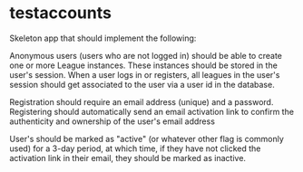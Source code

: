 # testaccounts

Skeleton app that should implement the following:

Anonymous users (users who are not logged in) should be able to create one or more League instances. These instances should be stored in the user's session. When a user logs in or registers, all leagues in the user's session should get associated to the user via a user id in the database.

Registration should require an email address (unique) and a password. Registering should automatically send an email activation link to confirm the authenticity and ownership of the user's email address

User's should be marked as "active" (or whatever other flag is commonly used) for a 3-day period, at which time, if they have not clicked the activation link in their email, they should be marked as inactive.
